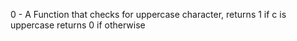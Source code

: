 0 - A Function that checks for uppercase character, returns 1 if c is uppercase returns 0 if otherwise
